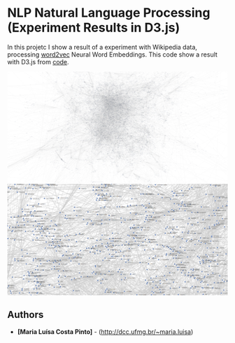 # NLP Natural Language Processing (Experiment Results in D3.js)

In this projetc I show a result of a experiment with Wikipedia data, processing [word2vec](https://deeplearning4j.org/docs/latest/deeplearning4j-nlp-word2vec) Neural Word Embeddings. This code show a result with D3.js from [code](http://bl.ocks.org/eyaler/10586116).

![alt See a printscreen of a project](graph01.png)
![alt See a printscreen of a project](graph02.png)

## Authors

* **[Maria Luísa Costa Pinto]** - (http://dcc.ufmg.br/~maria.luisa)
